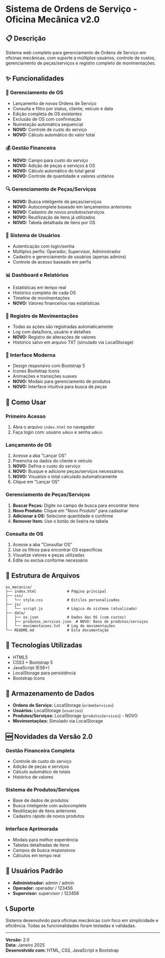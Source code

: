 # Sistema de Ordens de Serviço - Oficina Mecânica v2.0

## 📋 Descrição
Sistema web completo para gerenciamento de Ordens de Serviço em oficinas mecânicas, com suporte a múltiplos usuários, controle de custos, gerenciamento de peças/serviços e registro completo de movimentações.

## ✨ Funcionalidades

### 🔧 **Gerenciamento de OS**
- Lançamento de novas Ordens de Serviço
- Consulta e filtro por status, cliente, veículo e data
- Edição completa de OS existentes
- Exclusão de OS com confirmação
- Numeração automática sequencial
- **NOVO:** Controle de custo do serviço
- **NOVO:** Cálculo automático do valor total

### 💰 **Gestão Financeira**
- **NOVO:** Campo para custo do serviço
- **NOVO:** Adição de peças e serviços à OS
- **NOVO:** Cálculo automático do total geral
- **NOVO:** Controle de quantidade e valores unitários

### 🔍 **Gerenciamento de Peças/Serviços**
- **NOVO:** Busca inteligente de peças/serviços
- **NOVO:** Autocomplete baseado em lançamentos anteriores
- **NOVO:** Cadastro de novos produtos/serviços
- **NOVO:** Reutilização de itens já utilizados
- **NOVO:** Tabela detalhada de itens por OS

### 👥 **Sistema de Usuários**
- Autenticação com login/senha
- Múltiplos perfis: Operador, Supervisor, Administrador
- Cadastro e gerenciamento de usuários (apenas admins)
- Controle de acesso baseado em perfis

### 📊 **Dashboard e Relatórios**
- Estatísticas em tempo real
- Histórico completo de cada OS
- Timeline de movimentações
- **NOVO:** Valores financeiros nas estatísticas

### 📝 **Registro de Movimentações**
- Todas as ações são registradas automaticamente
- Log com data/hora, usuário e detalhes
- **NOVO:** Registro de alterações de valores
- Histórico salvo em arquivo TXT (simulado via LocalStorage)

### 🎨 **Interface Moderna**
- Design responsivo com Bootstrap 5
- Ícones Bootstrap Icons
- Animações e transições suaves
- **NOVO:** Modais para gerenciamento de produtos
- **NOVO:** Interface intuitiva para busca de peças

## 🚀 Como Usar

### Primeiro Acesso
1. Abra o arquivo `index.html` no navegador
2. Faça login com: usuário `admin` e senha `admin`

### Lançamento de OS
1. Acesse a aba "Lançar OS"
2. Preencha os dados do cliente e veículo
3. **NOVO:** Defina o custo do serviço
4. **NOVO:** Busque e adicione peças/serviços necessários
5. **NOVO:** Visualize o total calculado automaticamente
6. Clique em "Lançar OS"

### Gerenciamento de Peças/Serviços
1. **Buscar Peças:** Digite no campo de busca para encontrar itens
2. **Novo Produto:** Clique em "Novo Produto" para cadastrar
3. **Adicionar à OS:** Selecione quantidade e confirme
4. **Remover Item:** Use o botão de lixeira na tabela

### Consulta de OS
1. Acesse a aba "Consultar OS"
2. Use os filtros para encontrar OS específicas
3. Visualize valores e peças utilizadas
4. Edite ou exclua conforme necessário

## 📁 Estrutura de Arquivos

```
os_mecanica/
├── index.html              # Página principal
├── css/
│   └── style.css           # Estilos personalizados
├── js/
│   └── script.js           # Lógica do sistema (atualizada)
├── data/
│   ├── os.json             # Dados das OS (com custos)
│   ├── produtos_servicos.json  # NOVO: Base de produtos/serviços
│   └── movimentacoes.txt   # Log de movimentações
└── README.md               # Esta documentação
```

## 🔧 Tecnologias Utilizadas
- HTML5
- CSS3 + Bootstrap 5
- JavaScript (ES6+)
- LocalStorage para persistência
- Bootstrap Icons

## 💾 Armazenamento de Dados
- **Ordens de Serviço:** LocalStorage (`ordemServicos`)
- **Usuários:** LocalStorage (`usuarios`)
- **Produtos/Serviços:** LocalStorage (`produtosServicos`) - NOVO
- **Movimentações:** Simulado via LocalStorage

## 🆕 Novidades da Versão 2.0

### Gestão Financeira Completa
- Controle de custo do serviço
- Adição de peças e serviços
- Cálculo automático de totais
- Histórico de valores

### Sistema de Produtos/Serviços
- Base de dados de produtos
- Busca inteligente com autocomplete
- Reutilização de itens anteriores
- Cadastro rápido de novos produtos

### Interface Aprimorada
- Modais para melhor experiência
- Tabelas detalhadas de itens
- Campos de busca responsivos
- Cálculos em tempo real

## 🔐 Usuários Padrão
- **Administrador:** admin / admin
- **Operador:** operador / 123456
- **Supervisor:** supervisor / 123456

## 📞 Suporte
Sistema desenvolvido para oficinas mecânicas com foco em simplicidade e eficiência. Todas as funcionalidades foram testadas e validadas.

---
**Versão:** 2.0  
**Data:** Janeiro 2025  
**Desenvolvido com:** HTML, CSS, JavaScript e Bootstrap

